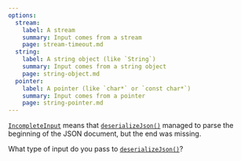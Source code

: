 ```yaml
---
options:
  stream:
    label: A stream
    summary: Input comes from a stream
    page: stream-timeout.md
  string:
    label: A string object (like `String`)
    summary: Input comes from a string object
    page: string-object.md
  pointer:
    label: A pointer (like `char*` or `const char*`)
    summary: Input comes from a pointer
    page: string-pointer.md
---
```


[`IncompleteInput`](/v6/api/misc/deserializationerror/#incompleteinput) means that [`deserializeJson()`](/v6/api/json/deserializejson/) managed to parse the beginning of the JSON document, but the end was missing.

What type of input do you pass to [`deserializeJson()`](/v6/api/json/deserializejson/)?

